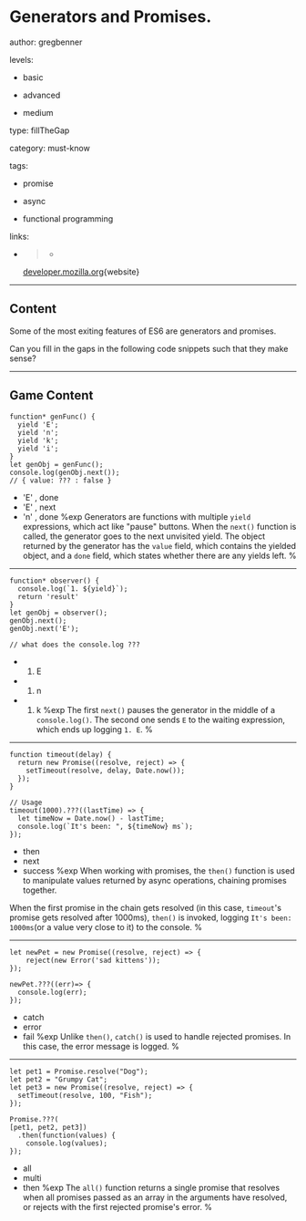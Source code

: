 # Generators and Promises.
author: gregbenner

levels:

  - basic

  - advanced

  - medium

type: fillTheGap

category: must-know

tags:

  - promise

  - async

  - functional programming

links:

  - >-
    [developer.mozilla.org](https://developer.mozilla.org/en/docs/Web/JavaScript/Reference/Global_Objects/Promise){website}

---
## Content

Some of the most exiting features of ES6 are generators and promises.

Can you fill in the gaps in the following code snippets such that they make sense?

---
## Game Content

```
function* genFunc() {
  yield 'E';
  yield 'n';
  yield 'k';
  yield 'i';
}
let genObj = genFunc();
console.log(genObj.next());
// { value: ??? : false }

```
* 'E' , done
* 'E' , next
* 'n' , done
%exp
Generators are functions with multiple `yield` expressions, which act like "pause" buttons. When the `next()` function is called, the generator goes to the next unvisited yield. The object returned by the generator has the `value` field, which contains the yielded object, and a `done` field, which states whether there are any yields left.
%

---

```
function* observer() {
  console.log(`1. ${yield}`);
  return 'result'
}
let genObj = observer();
genObj.next();
genObj.next('E');

// what does the console.log ???

```
* 1. E
* 1. n
* 1. k
%exp
The first `next()` pauses the generator in the middle of a `console.log()`. The second one sends `E` to the waiting expression, which ends up logging `1. E`.
%

---
```
function timeout(delay) {
  return new Promise((resolve, reject) => {
    setTimeout(resolve, delay, Date.now());
  });
}

// Usage
timeout(1000).???((lastTime) => {
  let timeNow = Date.now() - lastTime;
  console.log(`It's been: ", ${timeNow} ms`);
});
```
* then
* next
* success
%exp
When working with promises, the `then()` function is used to manipulate values returned by async operations, chaining promises together.

When the first promise in the chain gets resolved (in this case, `timeout`'s promise gets resolved after 1000ms), `then()` is invoked, logging `It's been: 1000ms`(or a value very close to it) to the console.
%

---

```
let newPet = new Promise((resolve, reject) => {
    reject(new Error('sad kittens'));
});

newPet.???((err)=> {
  console.log(err);
});

```
* catch
* error
* fail
%exp
Unlike `then()`, `catch()` is used to handle rejected promises. In this case, the error message is logged.
%

---

```
let pet1 = Promise.resolve("Dog");
let pet2 = "Grumpy Cat";
let pet3 = new Promise((resolve, reject) => {
  setTimeout(resolve, 100, "Fish");
});

Promise.???(
[pet1, pet2, pet3])
  .then(function(values) {
    console.log(values);
});

```
* all
* multi
* then
%exp
The `all()` function returns a single promise that resolves when all promises passed as an array in the arguments have resolved, or rejects with the first rejected promise's error.
%

